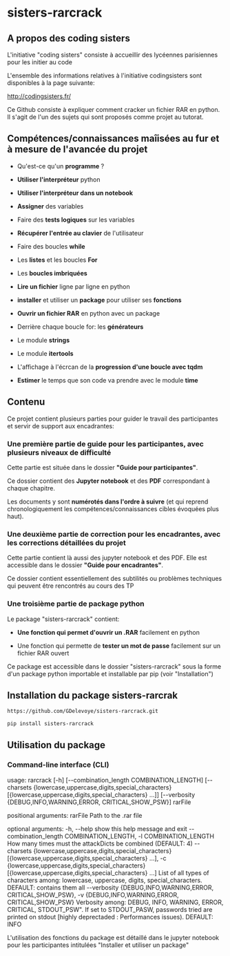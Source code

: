 # sisters-rarcrack

## A propos des coding sisters

L'initiative "coding sisters" consiste à accueillir des lycéennes parisiennes pour les initier au code

L'ensemble des informations relatives à l'initiative codingsisters sont disponibles à la page suivante:

http://codingsisters.fr/


Ce Github consiste à expliquer comment cracker un fichier RAR en python. Il s'agit de l'un des sujets qui sont proposés comme projet au tutorat.


## Compétences/connaissances maîisées au fur et à mesure de l'avancée du projet

- Qu'est-ce qu'un **programme** ?

- **Utiliser l'interpréteur** python

- **Utiliser l'interpréteur dans un notebook**

- **Assigner** des variables

- Faire des **tests logiques** sur les variables

- **Récupérer l'entrée au clavier** de l'utilisateur

- Faire des boucles **while**

- Les **listes** et les boucles **For**

- Les **boucles imbriquées**

- **Lire un fichier** ligne par ligne en python

- **installer** et utiliser un **package** pour utiliser ses **fonctions**

- **Ouvrir un fichier RAR** en python avec un package

- Derrière chaque boucle for: les **générateurs**

- Le module **strings**

- Le module **itertools**

- L'affichage à l'écrcan de la **progression d'une boucle avec tqdm**

- **Estimer** le temps que son code va prendre avec le module **time**


## Contenu

Ce projet contient plusieurs parties pour guider le travail des participantes et servir de support aux encadrantes:

### Une première partie de **guide pour les participantes**, avec plusieurs niveaux de difficulté

Cette partie est située dans le dossier **"Guide pour participantes"**. 

Ce dossier contient des **Jupyter notebook** et des **PDF** correspondant à chaque chapitre. 

Les documents y sont **numérotés dans l'ordre à suivre** (et qui reprend chronologiquement les compétences/connaissances cibles évoquées plus haut).


### Une deuxième partie **de correction pour les encadrantes**, avec les corrections détaillées du projet

Cette partie contient là aussi des jupyter notebook et des PDF. Elle est accessible dans le dossier **"Guide pour encadrantes"**.

Ce dossier contient essentiellement des subtilités ou problèmes techniques qui peuvent être rencontrés au cours des TP


### Une troisième partie de **package python** 

Le package "sisters-rarcrack" contient:

- **Une fonction qui permet d'ouvrir un .RAR** facilement en python

- Une fonction qui permette de **tester un mot de passe** facilement sur un fichier RAR ouvert


Ce package est accessible dans le dossier "sisters-rarcrack" sous la forme d'un package python importable et installable par pip (voir "Installation")


## Installation du package sisters-rarcrak


```bash
https://github.com/GDelevoye/sisters-rarcrack.git

pip install sisters-rarcrack
```

## Utilisation du package

### Command-line interface (CLI)

usage: rarcrack [-h] [--combination_length COMBINATION_LENGTH]
                [--charsets {lowercase,uppercase,digits,special_characters} [{lowercase,uppercase,digits,special_characters} ...]]
                [--verbosity {DEBUG,INFO,WARNING,ERROR, CRITICAL,SHOW_PSW}]
                rarFile

positional arguments:
  rarFile               Path to the .rar file

optional arguments:
  -h, --help            show this help message and exit
  --combination_length COMBINATION_LENGTH, -l COMBINATION_LENGTH
                        How many times must the attackDicts be combined
                        (DEFAULT: 4)
  --charsets {lowercase,uppercase,digits,special_characters} [{lowercase,uppercase,digits,special_characters} ...], -c {lowercase,uppercase,digits,special_characters} [{lowercase,uppercase,digits,special_characters} ...]
                        List of all types of characters among: lowercase,
                        uppercase, digits, special_characters. DEFAULT:
                        contains them all
  --verbosity {DEBUG,INFO,WARNING,ERROR, CRITICAL,SHOW_PSW}, -v {DEBUG,INFO,WARNING,ERROR, CRITICAL,SHOW_PSW}
                        Verbosity among: DEBUG, INFO, WARNING, ERROR,
                        CRITICAL, STDOUT_PSW". If set to STDOUT_PASW,
                        passwords tried are printed on stdout [highly
                        deprectaded : Performances issues). DEFAULT: INFO


L'utilisation des fonctions du package est détaillé dans le jupyter notebook pour les participantes intitulées "Installer et utiliser un package"

